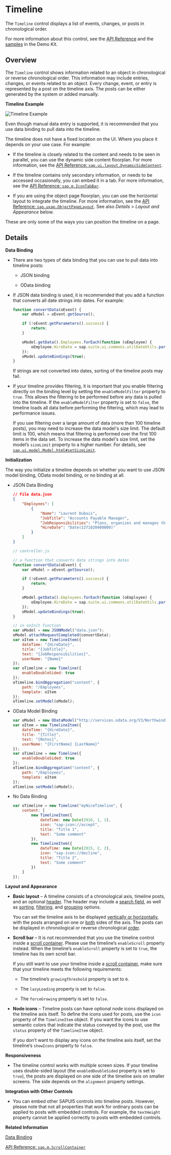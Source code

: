 <!-- loiob8993f310d3e451c8c81ce63f835b737 -->

# Timeline

The `Timeline` control displays a list of events, changes, or posts in chronological order.

For more information about this control, see the [API Reference](https://ui5.sap.com/#/api/sap.suite.ui.commons.Timeline) and the [samples](https://ui5.sap.com/#/entity/sap.suite.ui.commons.Timeline) in the Demo Kit.



<a name="loiob8993f310d3e451c8c81ce63f835b737__section_zy4_vjh_mz"/>

## Overview

The `Timeline` control shows information related to an object in chronological or reverse chronological order. This information may include entries, changes, or events related to an object. Every change, event, or entry is represented by a post on the timeline axis. The posts can be either generated by the system or added manually.

   
  
**Timeline Example**

 ![Timeline Example](images/Timeline_Example_360b380.png "Timeline Example") 

Even though manual data entry is supported, it is recommended that you use data binding to pull data into the timeline.

The timeline does not have a fixed location on the UI. Where you place it depends on your use case. For example:

-   If the timeline is closely related to the content and needs to be seen in parallel, you can use the dynamic side content floorplan. For more information, see the [API Reference: `sap.ui.layout.DynamicSideContent`](https://ui5.sap.com/#/api/sap.ui.layout.DynamicSideContent). 

-   If the timeline contains only secondary information, or needs to be accessed occasionally, you can embed it in a tab. For more information, see the [API Reference: `sap.m.IconTabBar`](https://ui5.sap.com/#/api/sap.m.IconTabBar). 

-   If you are using the object page floorplan, you can use the horizontal layout to integrate the timeline. For more information, see the [API Reference: `sap.uxap.ObjectPageLayout`](https://ui5.sap.com/#/api/sap.uxap.ObjectPageLayout). See also *Details* \> *Layout and Appearance* below.


These are only some of the ways you can position the timeline on a page.



<a name="loiob8993f310d3e451c8c81ce63f835b737__section_ups_vph_mz"/>

## Details

**Data Binding**

-   There are two types of data binding that you can use to pull data into timeline posts:

    -   JSON binding

    -   OData binding


-   If JSON data binding is used, it is recommended that you add a function that converts all date strings into dates. For example:

    ```js
    function convertData(oEvent) {
        var oModel = oEvent.getSource();
    
    	if (!oEvent.getParameters().success) {
    		return;
    	}
    
    	oModel.getData().Employees.forEach(function (oEmployee) {
    		oEmployee.HireDate = sap.suite.ui.commons.utilDateUtils.parseDate(oEmployee.HireDate);
    	});
    	oModel.updateBindings(true);
    }
    
    ```

    If strings are not converted into dates, sorting of the timeline posts may fail.

-   If your timeline provides filtering, it is important that you enable filtering directly on the binding level by setting the `enableModelFilter` property to `true`. This allows the filtering to be performed before any data is pulled into the timeline. If the `enableModelFilter` property is set to `false`, the timeline loads all data before performing the filtering, which may lead to performance issues.

    If you use filtering over a large amount of data \(more than 100 timeline posts\), you may need to increase the data model's size limit. The default limit is 100, which means that filtering is performed over the first 100 items in the data set. To increase the data model's size limit, set the model’s `sizeLimit` property to a higher number. For details, see [ `sap.ui.model.Model.html#setSizeLimit`](https://ui5.sap.com/#/api/sap.ui.model.Model/methods/setSizeLimit). 


**Initialization**

The way you initialize a timeline depends on whether you want to use JSON model binding, OData model binding, or no binding at all.

-   JSON Data Binding

    ```json
    // File data.json
    {
    	"Employees": [
    		{
    			"Name": "Laurent Dubois",
    			"JobTitle": "Accounts Payable Manager",
    			"JobResponsibilities": "Plans, organizes and manages the operations and activities of an accounts payables.\nSupervises employees and monitors activities.\nFinal check of accounts payable payments and sign off.\nReporting to the head of finance.\n\n\"I am a diligent person. I put great attention to detail.\"",
    			"HireDate": "Date(1371020400000)"
    		}
    	]
    }
    
    ```

    ```js
    // controller.js
    
    // a function that converts date strings into dates
    function convertData(oEvent) {
    	var oModel = oEvent.getSource();
    
    	if (!oEvent.getParameters().success) {
    		return;
    	}
    
    	oModel.getData().Employees.forEach(function (oEmployee) {
    		oEmployee.HireDate = sap.suite.ui.commons.utilDateUtils.parseDate(oEmployee.HireDate);
    	});
    	oModel.updateBindings(true);
    }
    
    // in onInit function
    var oModel = new JSONModel("data.json");
    oModel.attachRequestCompleted(convertData);
    var oItem = new TimelineItem({
    	dateTime: "{HireDate}",
    	title: "{JobTitle}",
    	text: "{JobResponsibilities}",
    	userName: "{Name}"
    });
    var oTimeline = new Timeline({
    	enableDoubleSided: true
    });
    oTimeline.bindAggregation("content", {
    	path: "/Employees",
    	template: oItem
    });
    oTimeline.setModel(oModel);
    ```

-   OData Model Binding

    ```js
    var oModel = new ODataModel("http://services.odata.org/V3/Northwind/Northwind.svc/", true);
    var oItem = new TimelineItem({
    	dateTime: "{HireDate}",
    	title: "{Title}",
        text: "{Notes}",
        userName: "{FirstName} {LastName}"
    });
    var oTimeline = new Timeline({
        enableDoubleSided: true
    });
    oTimeline.bindAggregation("content", {
        path: "/Employees",
        template: oItem
    });
    oTimeline.setModel(oModel);
    ```

-   No Data Binding

    ```js
    var oTimeline = new Timeline("myNiceTimeline", {
    	content: [
    		new TimelineItem({
    			dateTime: new Date(2016, 1, 1),
    			icon: "sap-icon://accept",
    			title: "Title 1",
    			text: "Some comment"
    		}),
    		new TimelineItem({
    			dateTime: new Date(2015, 2, 2),
    			icon: "sap-icon://decline",
    			title: "Title 2",
    			text: "Some comment"
    		})
    	]
    });
    ```


**Layout and Appearance**

-   **Basic layout** – A timeline consists of a chronological axis, timeline posts, and an optional [header](https://ui5.sap.com/#/api/sap.suite.ui.commons.Timeline/methods/setShowHeaderBar). The header may include a [search field](https://ui5.sap.com/#/api/sap.suite.ui.commons.Timeline/methods/setShowSearch), as well as [sorting](https://ui5.sap.com/#/api/sap.suite.ui.commons.Timeline/methods/setSort), [filtering](https://ui5.sap.com/#/api/sap.suite.ui.commons.Timeline/methods/setShowItemFilter), and [grouping](https://ui5.sap.com/#/api/sap.suite.ui.commons.Timeline/methods/setGroupByType) options.

    You can set the timeline axis to be displayed [vertically or horizontally](https://ui5.sap.com/#/api/sap.suite.ui.commons.Timeline/methods/setAxisOrientation), with the posts arranged on one or [both](https://ui5.sap.com/#/api/sap.suite.ui.commons.Timeline/methods/setEnableDoubleSided) sides of the axis. The posts can be displayed in chronological or reverse chronological [order](https://ui5.sap.com/#/api/sap.suite.ui.commons.Timeline/methods/setSortOldestFirst).

-   **Scroll bar** – It is not recommended that you use the timeline control inside a [scroll container](https://ui5.sap.com/#/api/sap.m.ScrollContainer). Please use the timeline’s `enableScroll` property instead. When the timeline’s `enableScroll` property is set to `true`, the timeline has its own scroll bar.

    If you still want to use your timeline inside a [scroll container](https://ui5.sap.com/#/api/sap.m.ScrollContainer), make sure that your timeline meets the following requirements:

    -   The timeline’s `growingThreshold` property is set to `0`.

    -   The `lazyLoading` property is set to `false`.

    -   The `forceGrowing` property is set to `false`.


-   **Node icons** – Timeline posts can have optional node icons displayed on the timeline axis itself. To define the icons used for posts, use the `icon` property of the `TimelineItem` object. If you want the icons to use semantic colors that indicate the status conveyed by the post, use the `status` property of the `TimelineItem` object.

    If you don’t want to display any icons on the timeline axis itself, set the timeline’s `showIcons` property to `false`.


**Responsiveness**

-   The timeline control works with multiple screen sizes. If your timeline uses double-sided layout \(the `enabledDoubleSided` property is set to `true`\), the posts are displayed on one side of the timeline axis on smaller screens. The side depends on the `alignment` property settings.


**Integration with Other Controls**

-   You can embed other SAPUI5 controls into timeline posts. However, please note that not all properties that work for ordinary posts can be applied to posts with embedded controls. For example, the `textHeight` property cannot be applied correctly to posts with embedded controls.


**Related Information**  


[Data Binding](../04_Essentials/data-binding-68b9644.md "You use data binding to bind UI elements to data sources to keep the data in sync and allow data editing on the UI.")

[API Reference: `sap.m.ScrollContainer`](https://ui5.sap.com/#/api/sap.m.ScrollContainer)

